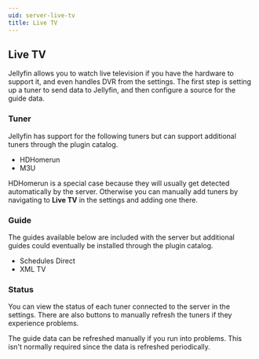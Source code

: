 ```yaml
---
uid: server-live-tv
title: Live TV
---
```


## Live TV

Jellyfin allows you to watch live television if you have the hardware to support it, and even handles DVR from the settings. The first step is setting up a tuner to send data to Jellyfin, and then configure a source for the guide data.

### Tuner

Jellyfin has support for the following tuners but can support additional tuners through the plugin catalog.

  * HDHomerun
  * M3U

HDHomerun is a special case because they will usually get detected automatically by the server. Otherwise you can manually add tuners by navigating to **Live TV** in the settings and adding one there.

### Guide

The guides available below are included with the server but additional guides could eventually be installed through the plugin catalog.

  * Schedules Direct
  * XML TV

### Status

You can view the status of each tuner connected to the server in the settings. There are also buttons to manually refresh the tuners if they experience problems.

The guide data can be refreshed manually if you run into problems. This isn't normally required since the data is refreshed periodically.